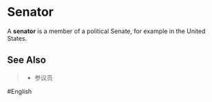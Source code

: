 # Senator

A **senator** is a member of a political Senate, for example in the United States.

## See Also 

> - 参议员

#English 
